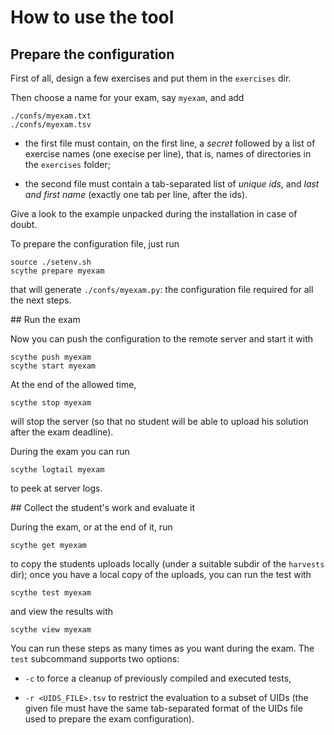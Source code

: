 # How to use the tool

## Prepare the configuration

First of all, design a few exercises and put them in the `exercises` dir.

Then choose a name for your exam, say `myexam`, and add

    ./confs/myexam.txt
    ./confs/myexam.tsv

* the first file must contain, on the first line, a *secret* followed by a list
  of exercise names (one execise per line), that is, names of directories in
  the `exercises` folder;

* the second file must contain a tab-separated list of *unique ids*,
  and *last and first name* (exactly one tab per line, after the ids).

Give a look to the example unpacked during the installation in case of doubt.

To prepare the configuration file, just run

    source ./setenv.sh
    scythe prepare myexam

that will generate `./confs/myexam.py`: the configuration file required for all
the next steps.

## Run the exam

Now you can push the configuration to the remote server and start it with

    scythe push myexam
    scythe start myexam

At the end of the allowed time,

    scythe stop myexam

will stop the server (so that no student will be able to upload his solution
after the exam deadline).

During the exam you can run

    scythe logtail myexam

to peek at server logs.

## Collect the student's work and evaluate it

During the exam, or at the end of it, run

    scythe get myexam

to copy the students uploads locally (under a suitable subdir of the `harvests`
dir); once you have a local copy of the uploads, you can run the test with

    scythe test myexam

and view the results with

    scythe view myexam

You can run these steps as many times as you want during the exam. The `test`
subcommand supports two options:

* `-c` to force a cleanup of previously compiled and executed tests,

* `-r <UIDS_FILE>.tsv` to restrict the evaluation to a subset of UIDs (the given
  file must have the same tab-separated format of the UIDs file used to prepare
  the exam configuration).
